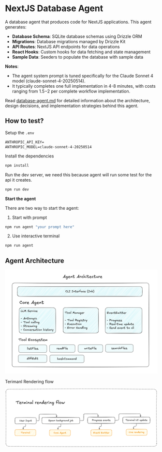 # NextJS Database Agent

A database agent that produces code for NextJS applications. This agent generates:

- **Database Schema**: SQLite database schemas using Drizzle ORM
- **Migrations**: Database migrations managed by Drizzle Kit
- **API Routes**: NextJS API endpoints for data operations
- **React Hooks**: Custom hooks for data fetching and state management
- **Sample Data**: Seeders to populate the database with sample data

**Notes**: 
- The agent system prompt is tuned specifically for the Claude Sonnet 4 model (claude-sonnet-4-20250514). 
- It typically completes one full implementation in 4-8 minutes, with costs ranging from $1.5-$2 per complete workflow implementation.

Read [database-agent.md](./docs/database-agent.md) for detailed information about the architecture, design decisions, and implementation strategies behind this agent.

## How to test?

Setup the `.env`

```
ANTHROPIC_API_KEY=
ANTHROPIC_MODEL=claude-sonnet-4-20250514
```

Install the dependencies
```bash
npm install
```

Run the dev server, we need this because agent will run some test for the api it creates.

```bash
npm run dev
```

**Start the agent**

There are two way to start the agent:

1. Start with prompt

```bash
npm run agent "your prompt here"
```

2. Use interactive terminal

```bash
npm run agent
```

## Agent Architecture

![agent-architecture.png](./docs/agent-architecture.png)

Terimanl Rendering flow


![terminal-rendering-flow](./docs/terminal-rendering-flow.png)
